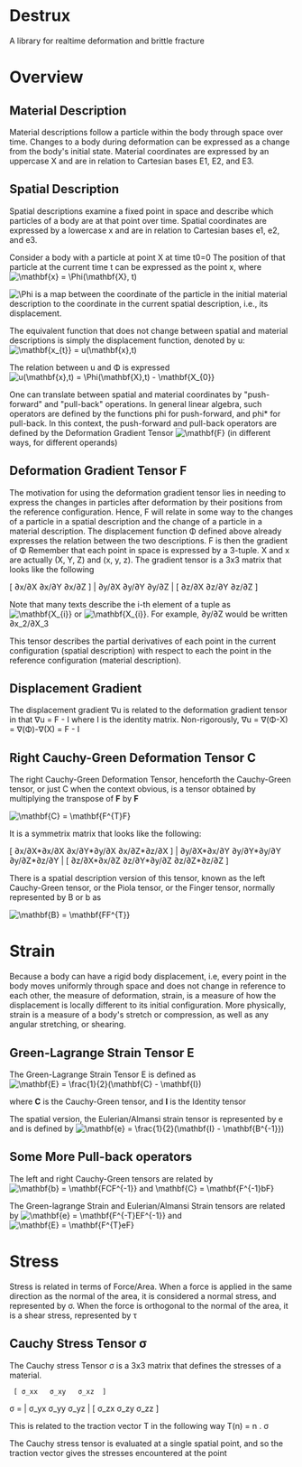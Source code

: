 # Destrux
A library for realtime deformation and brittle fracture

# Overview
## Material Description
Material descriptions follow a particle within the body through space over time.
Changes to a body during deformation can be expressed as a change from the body's initial state.
Material coordinates are expressed by an uppercase X and are in relation to Cartesian bases E1, E2, and E3.

## Spatial Description
Spatial descriptions examine a fixed point in space and describe which particles of a body are at that point over time.
Spatial coordinates are expressed by a lowercase x and are in relation to Cartesian bases e1, e2, and e3. 

Consider a body with a particle at point X at time t0=0
The position of that particle at the current time t can be expressed as the point x, where 
![\mathbf{x} = \Phi(\mathbf{X}, t)](https://render.githubusercontent.com/render/math?math=%5Cmathbf%7Bx%7D%20%3D%20%5CPhi(%5Cmathbf%7BX%7D%2C%20t))

![\Phi](https://render.githubusercontent.com/render/math?math=%5CPhi) is a map between the coordinate of the particle in the initial material description to the coordinate in the current spatial 
description, i.e., its displacement.

The equivalent function that does not change between spatial and material descriptions is simply the displacement function, denoted by u:
![\mathbf{x_{t}} = u(\mathbf{x},t)](https://render.githubusercontent.com/render/math?math=%5Cmathbf%7Bx_%7Bt%7D%7D%20%3D%20u(%5Cmathbf%7Bx%7D%2Ct))

The relation between u and Φ is expressed
![u(\mathbf{x},t) = \Phi(\mathbf{X},t) - \mathbf{X_{0}}](https://render.githubusercontent.com/render/math?math=u(%5Cmathbf%7Bx%7D%2Ct)%20%3D%20%5CPhi(%5Cmathbf%7BX%7D%2Ct)%20-%20%5Cmathbf%7BX_%7B0%7D%7D)

One can translate between spatial and material coordinates by "push-forward" and "pull-back" operations. In general linear algebra, such operators are defined by the functions phi for push-forward, and phi* for pull-back. In this context, the push-forward and pull-back operators are defined by the Deformation Gradient Tensor ![\mathbf{F}](https://render.githubusercontent.com/render/math?math=%5Cmathbf%7BF%7D) (in different ways, for different operands)

## Deformation Gradient Tensor F
The motivation for using the deformation gradient tensor lies in needing to express the changes in particles after deformation by their positions 
from the reference configuration. Hence, F will relate in some way to the changes of a particle in a spatial description and the change of a particle
in a material description. The displacement function Φ defined above already expresses the relation between the two descriptions. 
F is then the gradient of Φ
Remember that each point in space is expressed by a 3-tuple. X and x are actually (X, Y, Z) and (x, y, z). 
The gradient tensor is a 3x3 matrix that looks like the following


[  ∂x/∂X  ∂x/∂Y  ∂x/∂Z  ]
|  ∂y/∂X  ∂y/∂Y  ∂y/∂Z  |
[  ∂z/∂X  ∂z/∂Y  ∂z/∂Z  ]

Note that many texts describe the i-th element of a tuple as ![\mathbf{X_{i}}](https://render.githubusercontent.com/render/math?math=%5Cmathbf%7BX_%7Bi%7D%7D) or ![\mathbf{X_{i}}](https://render.githubusercontent.com/render/math?math=%5Cmathbf%7Bx_%7Bi%7D%7D). For example, ∂y/∂Z would be written ∂x_2/∂X_3

This tensor describes the partial derivatives of each point in the current configuration (spatial description) with respect to each the point in the reference
configuration (material description).

## Displacement Gradient 
The displacement gradient ∇u is related to the deformation gradient tensor in that 
∇u = F - I
where I is the identity matrix.
Non-rigorously, ∇u = ∇(Φ-X) = ∇(Φ)-∇(X) = F - I

## Right Cauchy-Green Deformation Tensor **C**
The right Cauchy-Green Deformation Tensor, henceforth the Cauchy-Green tensor, or just C when the context obvious, is a tensor obtained by multiplying the transpose of **F** by **F**

![\mathbf{C} = \mathbf{F^{T}F}](https://render.githubusercontent.com/render/math?math=%5Cmathbf%7BC%7D%20%3D%20%5Cmathbf%7BF%5E%7BT%7DF%7D)

It is a symmetrix matrix that looks like the following:

[  ∂x/∂X*∂x/∂X  ∂x/∂Y*∂y/∂X  ∂x/∂Z*∂z/∂X  ]
|  ∂y/∂X*∂x/∂Y  ∂y/∂Y*∂y/∂Y  ∂y/∂Z*∂z/∂Y  |
[  ∂z/∂X*∂x/∂Z  ∂z/∂Y*∂y/∂Z  ∂z/∂Z*∂z/∂Z  ]

There is a spatial description version of this tensor, known as the left Cauchy-Green tensor, or the Piola tensor, or the Finger tensor, normally represented by B or b as

![\mathbf{B} = \mathbf{FF^{T}}](https://render.githubusercontent.com/render/math?math=%5Cmathbf%7BB%7D%20%3D%20%5Cmathbf%7BFF%5E%7BT%7D%7D)

# Strain
Because a body can have a rigid body displacement, i.e, every point in the body moves uniformly through space and does not change in reference to each other, 
the measure of deformation, strain, is a measure of how the displacement is locally different to its initial configuration. More physically, strain is a 
measure of a body's stretch or compression, as well as any angular stretching, or shearing.



## Green-Lagrange Strain Tensor E
The Green-Lagrange Strain Tensor E is defined as 
![\mathbf{E} = \frac{1}{2}(\mathbf{C} - \mathbf{I})](https://render.githubusercontent.com/render/math?math=%5Cmathbf%7BE%7D%20%3D%20%5Cfrac%7B1%7D%7B2%7D(%5Cmathbf%7BC%7D%20-%20%5Cmathbf%7BI%7D))

where **C** is the Cauchy-Green tensor, and **I** is the Identity tensor

The spatial version, the Eulerian/Almansi strain tensor is represented by e and is defined by
![\mathbf{e} = \frac{1}{2}(\mathbf{I} - \mathbf{B^{-1}}) ](https://render.githubusercontent.com/render/math?math=%5Cmathbf%7Be%7D%20%3D%20%5Cfrac%7B1%7D%7B2%7D(%5Cmathbf%7BI%7D%20-%20%5Cmathbf%7BB%5E%7B-1%7D%7D)%20)

## Some More Pull-back operators
The left and right Cauchy-Green tensors are related by
![\mathbf{b} = \mathbf{FCF^{-1}}](https://render.githubusercontent.com/render/math?math=%5Cmathbf%7Bb%7D%20%3D%20%5Cmathbf%7BFCF%5E%7B-1%7D%7D)    and
\mathbf{C} = \mathbf{F^{-1}bF}

The Green-lagrange Strain and Eulerian/Almansi Strain tensors are related by
![\mathbf{e} = \mathbf{F^{-T}EF^{-1}}](https://render.githubusercontent.com/render/math?math=%5Cmathbf%7Be%7D%20%3D%20%5Cmathbf%7BF%5E%7B-T%7DEF%5E%7B-1%7D%7D)     and
![\mathbf{E} = \mathbf{F^{T}eF}](https://render.githubusercontent.com/render/math?math=%5Cmathbf%7BE%7D%20%3D%20%5Cmathbf%7BF%5E%7BT%7DeF%7D)

# Stress
Stress is related in terms of Force/Area. When a force is applied in the same direction as the normal of the area, it is considered a normal stress, and
represented by σ. When the force is orthogonal to the normal of the area, it is a shear stress, represented by τ

## Cauchy Stress Tensor σ
The Cauchy stress Tensor σ is a 3x3 matrix that defines the stresses of a material.

     [ σ_xx   σ_xy   σ_xz  ]
σ =  | σ_yx   σ_yy   σ_yz  |
     [ σ_zx   σ_zy   σ_zz  ]

This is related to the traction vector T in the following way
T(n) =  n . σ

The Cauchy stress tensor is evaluated at a single spatial point, and so the traction vector gives the stresses encountered at the point 
